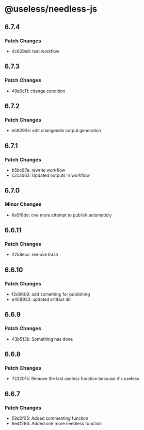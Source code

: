 # @useless/needless-js

## 6.7.4

### Patch Changes

- 4c629a9: test workflow

## 6.7.3

### Patch Changes

- 49a0c11: change condition

## 6.7.2

### Patch Changes

- eb9293e: edit changesets output generation

## 6.7.1

### Patch Changes

- b5bc87a: rewrite workflow
- c2cab63: Updated outputs in workflow

## 6.7.0

### Minor Changes

- 8e5f8de: one more attempt to publish automaticly

## 6.6.11

### Patch Changes

- 2258ecc: remove trash

## 6.6.10

### Patch Changes

- f2d9609: add something for publishing
- e408933: updated artifact dir

## 6.6.9

### Patch Changes

- 43b513b: Something has done

## 6.6.8

### Patch Changes

- 7222015: Remove the last useless function because it's useless

## 6.6.7

### Patch Changes

- 59d2f05: Added commenting function
- 8e4f286: Added one more needless function
